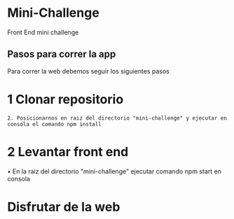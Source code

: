 # Mini-Challenge
Front End mini challenge

## Pasos para correr la app
Para correr la web debemos seguir los siguientes pasos

# 1 Clonar repositorio
    2. Posicionarnos en raiz del directorio "mini-challenge" y ejecutar en consola el comando npm install
# 2 Levantar front end
• En la raiz del directorio "mini-challenge" ejecutar comando npm start en consola

# Disfrutar de la web
